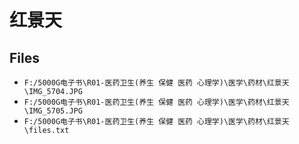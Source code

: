 # 红景天

## Files

- `F:/5000G电子书\R01-医药卫生(养生 保健 医药 心理学)\医学\药材\红景天\IMG_5704.JPG`
- `F:/5000G电子书\R01-医药卫生(养生 保健 医药 心理学)\医学\药材\红景天\IMG_5705.JPG`
- `F:/5000G电子书\R01-医药卫生(养生 保健 医药 心理学)\医学\药材\红景天\files.txt`
